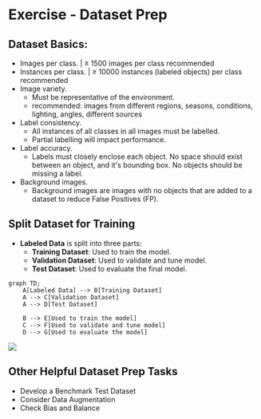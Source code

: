 # Exercise - Dataset Prep

## Dataset Basics:
- Images per class. | ≥ 1500 images per class recommended
- Instances per class. |  ≥ 10000 instances (labeled objects) per class recommended
- Image variety. 
    - Must be representative of the environment. 
    - recommended: images from different regions, seasons, conditions, lighting, angles, different sources
- Label consistency. 
    - All instances of all classes in all images must be labelled. 
    - Partial labelling will impact performance.
- Label accuracy. 
    - Labels must closely enclose each object. No space should exist between an object, and it's bounding box. No objects should be missing a label.
- Background images. 
    - Background images are images with no objects that are added to a dataset to reduce False Positives (FP).  

## Split Dataset for Training
- **Labeled Data** is split into three parts:
  - **Training Dataset**: Used to train the model.
  - **Validation Dataset**: Used to validate and tune model.
  - **Test Dataset**: Used to evaluate the final model.

```{mermaid}
graph TD;
    A[Labeled Data] --> B[Training Dataset]
    A --> C[Validation Dataset]
    A --> D[Test Dataset]
    
    B --> E[Used to train the model]
    C --> F[Used to validate and tune model]
    D --> G[Used to evaluate the model]
```
![](../01_module/slide_images/slide_38.png)

## Other Helpful Dataset Prep Tasks
- Develop a Benchmark Test Dataset
- Consider Data Augmentation
- Check Bias and Balance
